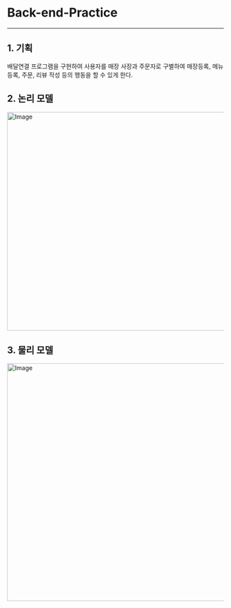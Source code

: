 <h1>Back-end-Practice</h1>
<hr>
<h2>1. 기획</h2>
<p>배달연결 프로그램을 구현하여 사용자를 매장 사장과 주문자로 구별하여 매장등록, 메뉴 등록, 주문, 리뷰 작성 등의 행동을 할 수 있게 한다.</p>
<h2>2. 논리 모델</h2>
<img width="655" height="507" alt="Image" src="https://github.com/user-attachments/assets/5ca0934b-eb4a-46d3-8adf-b0316888767a" />
<h2>3. 물리 모델</h2>
<img width="818" height="552" alt="Image" src="https://github.com/user-attachments/assets/f4042c20-360f-444d-acd5-cdc9359f9a4c" />
